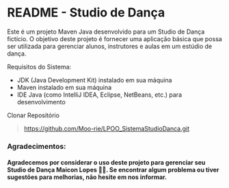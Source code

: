 # README - Studio de Dança

Este é um projeto Maven Java desenvolvido para um Studio de Dança fictício. O objetivo deste projeto é fornecer uma aplicação básica que possa ser utilizada para gerenciar alunos, instrutores e aulas em um estúdio de dança.

Requisitos do Sistema:
- JDK (Java Development Kit) instalado em sua máquina
- Maven instalado em sua máquina
- IDE Java (como IntelliJ IDEA, Eclipse, NetBeans, etc.) para desenvolvimento

Clonar Repositório
>https://github.com/Moo-rie/LPOO_SistemaStudioDanca.git

### Agradecimentos:
#### Agradecemos por considerar o uso deste projeto para gerenciar seu **Studio de Dança Maicon Lopes 🤖💃**. Se encontrar algum problema ou tiver sugestões para melhorias, não hesite em nos informar.

